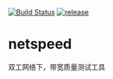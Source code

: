 [![Build Status](https://api.travis-ci.org/snowground/netspeed.svg)](https://travis-ci.org/snowground/netspeed) 
[![release](https://img.shields.io/github/release/snowground/netspeed.svg)](https://github.com/snowground/netspeed/releases)
# netspeed
双工网络下，带宽质量测试工具
